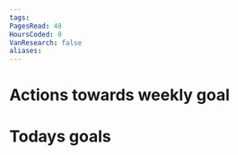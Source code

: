 ```yaml
---
tags: 
PagesRead: 48
HoursCoded: 0
VanResearch: false
aliases:
---
```

# Actions towards weekly goal
# Todays goals